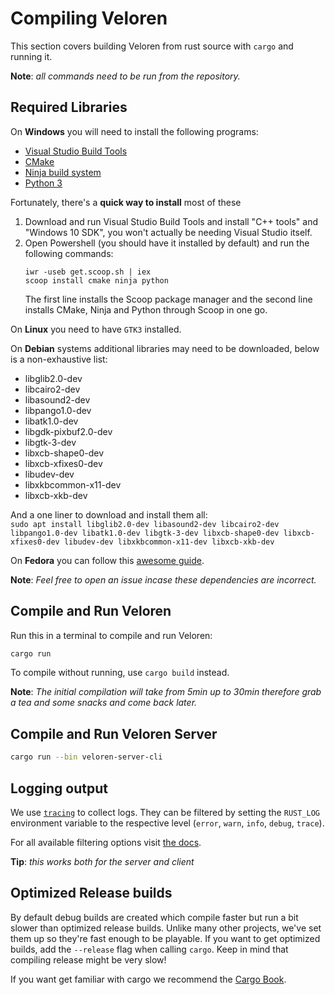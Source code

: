 # Compiling Veloren

This section covers building Veloren from rust source with `cargo` and running it.

**Note**: _all commands need to be run from the repository._

## Required Libraries

On **Windows** you will need to install the following programs:

* [Visual Studio Build Tools](https://visualstudio.microsoft.com/downloads/#build-tools-for-visual-studio-2019)
* [CMake](https://cmake.org/download/#latest)
* [Ninja build system](https://github.com/ninja-build/ninja/releases)
* [Python 3](https://www.python.org/downloads/windows/)

Fortunately, there's a **quick way to install** most of these
1. Download and run Visual Studio Build Tools and install "C++ tools" and "Windows 10 SDK",
you won't actually be needing Visual Studio itself.
2. Open Powershell (you should have it installed by default) and run the following commands:
    ```
    iwr -useb get.scoop.sh | iex
    scoop install cmake ninja python
    ```
    The first line installs the Scoop package manager and
    the second line installs CMake, Ninja and Python through Scoop in one go.

On **Linux** you need to have `GTK3` installed.

On **Debian** systems additional libraries may need to be downloaded, below is a non-exhaustive list:

- libglib2.0-dev
- libcairo2-dev
- libasound2-dev
- libpango1.0-dev
- libatk1.0-dev
- libgdk-pixbuf2.0-dev
- libgtk-3-dev
- libxcb-shape0-dev
- libxcb-xfixes0-dev
- libudev-dev
- libxkbcommon-x11-dev
- libxcb-xkb-dev

And a one liner to download and install them all:<br/>
`sudo apt install libglib2.0-dev libasound2-dev libcairo2-dev libpango1.0-dev libatk1.0-dev libgtk-3-dev libxcb-shape0-dev libxcb-xfixes0-dev libudev-dev libxkbcommon-x11-dev libxcb-xkb-dev`

On **Fedora** you can follow this [awesome guide](https://web.archive.org/web/20201028204013/https://kwiecien.us/building-veloren-on-fedora.html).

**Note**: _Feel free to open an issue incase these dependencies are incorrect._

## Compile and Run Veloren

Run this in a terminal to compile and run Veloren:

```bash
cargo run
```

To compile without running, use `cargo build` instead.

**Note**: _The initial compilation will take from 5min up to 30min therefore grab a tea and some snacks and come back later._

## Compile and Run Veloren Server

```bash
cargo run --bin veloren-server-cli
```

## Logging output

We use [`tracing`](https://crates.io/crates/tracing) to collect logs. They can be filtered by setting the `RUST_LOG` environment variable to the respective level (`error`, `warn`, `info`, `debug`, `trace`).

For all available filtering options visit [the docs](https://docs.rs/tracing-subscriber/0.2.7/tracing_subscriber/filter/struct.EnvFilter.html#examples).

**Tip**: _this works both for the server and client_

## Optimized Release builds

By default debug builds are created which compile faster but run a bit slower than optimized release builds. Unlike many other projects, we've set them up so they're fast enough to be playable. If you want to get optimized builds, add the `--release` flag when calling `cargo`. Keep in mind that compiling release might be very slow!

If you want get familiar with cargo we recommend the [Cargo Book](https://doc.rust-lang.org/cargo/).
